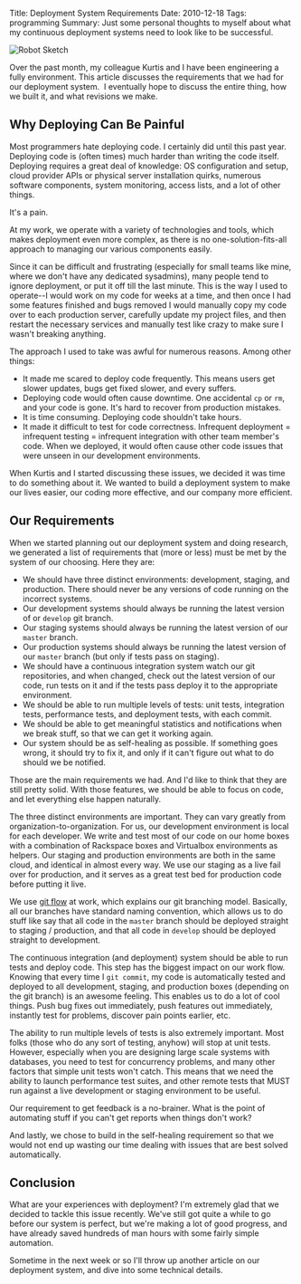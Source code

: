 Title: Deployment System Requirements
Date: 2010-12-18
Tags: programming
Summary: Just some personal thoughts to myself about what my continuous deployment systems need to look like to be successful.


![Robot Sketch][]


Over the past month, my colleague Kurtis and I have been engineering a fully
environment.  This article discusses the requirements that we had for our
deployment system.  I eventually hope to discuss the entire thing, how we
built it, and what revisions we make.


## Why Deploying Can Be Painful

Most programmers hate deploying code.  I certainly did until this past year.
Deploying code is (often times) much harder than writing the code itself.
Deploying requires a great deal of knowledge: OS configuration and setup, cloud
provider APIs or physical server installation quirks, numerous software
components, system monitoring, access lists, and a lot of other things.

It's a pain.

At my work, we operate with a variety of technologies and tools, which makes
deployment even more complex, as there is no one-solution-fits-all approach to
managing our various components easily.

Since it can be difficult and frustrating (especially for small teams like
mine, where we don't have any dedicated sysadmins), many people tend to ignore
deployment, or put it off till the last minute.  This is the way I used to
operate--I would work on my code for weeks at a time, and then once I had some
features finished and bugs removed I would manually copy my code over to each
production server, carefully update my project files, and then restart the
necessary services and manually test like crazy to make sure I wasn't breaking
anything.

The approach I used to take was awful for numerous reasons.  Among other
things:

-   It made me scared to deploy code frequently.  This means users get slower
    updates, bugs get fixed slower, and every suffers.
-   Deploying code would often cause downtime.  One accidental `cp` or `rm`,
    and your code is gone.  It's hard to recover from production mistakes.
-   It is time consuming.  Deploying code shouldn't take hours.
-   It made it difficult to test for code correctness.  Infrequent deployment =
    infrequent testing = infrequent integration with other team member's code.
    When we deployed, it would often cause other code issues that were unseen
    in our development environments.

When Kurtis and I started discussing these issues, we decided it was time to do
something about it.  We wanted to build a deployment system to make our lives
easier, our coding more effective, and our company more efficient.


## Our Requirements

When we started planning out our deployment system and doing research, we
generated a list of requirements that (more or less) must be met by the system
of our choosing. Here they are:

-   We should have three distinct environments: development, staging, and
    production.  There should never be any versions of code running on the
    incorrect systems.
-   Our development systems should always be running the latest version of or
    `develop` git branch.
-   Our staging systems should always be running the latest version of our
    `master` branch.
-   Our production systems should always be running the latest version of our
    `master` branch (but only if tests pass on staging).
-   We should have a continuous integration system watch our git repositories,
    and when changed, check out the latest version of our code, run tests on it
    and if the tests pass deploy it to the appropriate environment.
-   We should be able to run multiple levels of tests: unit tests, integration
    tests, performance tests, and deployment tests, with each commit.
-   We should be able to get meaningful statistics and notifications when we
    break stuff, so that we can get it working again.
-   Our system should be as self-healing as possible.  If something goes wrong,
    it should try to fix it, and only if it can't figure out what to do should
    we be notified.

Those are the main requirements we had.  And I'd like to think that they are
still pretty solid.  With those features, we should be able to focus on code,
and let everything else happen naturally.

The three distinct environments are important.  They can vary greatly from
organization-to-organization.  For us, our development environment is local for
each developer.  We write and test most of our code on our home boxes with a
combination of Rackspace boxes and Virtualbox environments as helpers.  Our
staging and production environments are both in the same cloud, and identical
in almost every way.  We use our staging as a live fail over for production,
and it serves as a great test bed for production code before putting it live.

We use [git flow][] at work, which explains our git branching model.
Basically, all our branches have standard naming convention, which allows us
to do stuff like say that all code in the `master` branch should be deployed
straight to staging / production, and that all code in `develop` should be
deployed straight to development.

The continuous integration (and deployment) system should be able to run tests
and deploy code.  This step has the biggest impact on our work flow.  Knowing
that every time I `git commit`, my code is automatically tested and deployed to
all development, staging, and production boxes (depending on the git branch) is
an awesome feeling.  This enables us to do a lot of cool things.  Push bug
fixes out immediately, push features out immediately, instantly test for
problems, discover pain points earlier, etc.

The ability to run multiple levels of tests is also extremely important.  Most
folks (those who do any sort of testing, anyhow) will stop at unit tests.
However, especially when you are designing large scale systems with databases,
you need to test for concurrency problems, and many other factors that simple
unit tests won't catch.  This means that we need the ability to launch
performance test suites, and other remote tests that MUST run against a live
development or staging environment to be useful.

Our requirement to get feedback is a no-brainer.  What is the point of
automating stuff if you can't get reports when things don't work?

And lastly, we chose to build in the self-healing requirement so that we would
not end up wasting our time dealing with issues that are best solved
automatically.


## Conclusion

What are your experiences with deployment?  I'm extremely glad that we decided
to tackle this issue recently.  We've still got quite a while to go before our
system is perfect, but we're making a lot of good progress, and have already
saved hundreds of man hours with some fairly simple automation.

Sometime in the next week or so I'll throw up another article on our deployment
system, and dive into some technical details.


  [Robot Sketch]: {filename}/images/2010/robot-sketch.png "Robot Sketch"
  [git flow]: http://jeffkreeftmeijer.com/2010/why-arent-you-using-git-flow/ "git flow"
